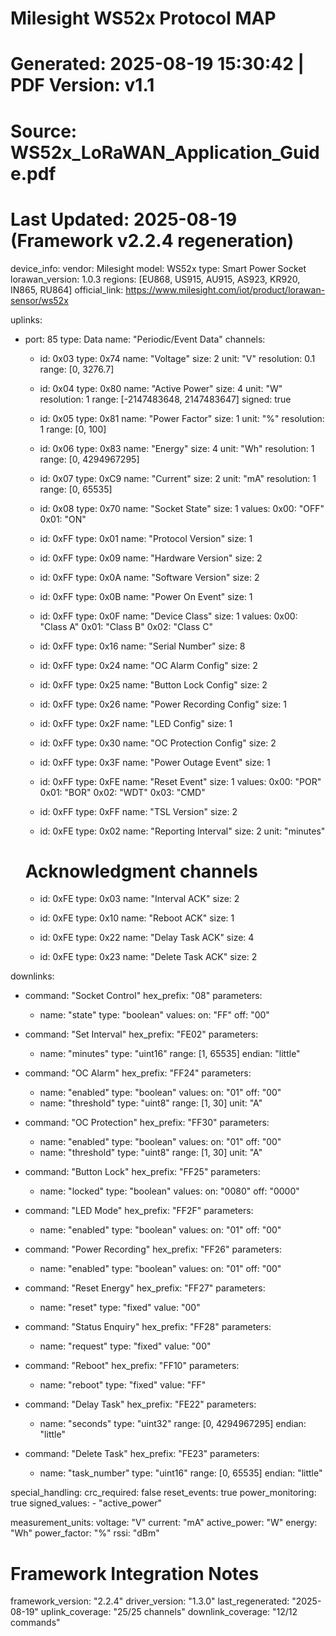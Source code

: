 # Milesight WS52x Protocol MAP
# Generated: 2025-08-19 15:30:42 | PDF Version: v1.1
# Source: WS52x_LoRaWAN_Application_Guide.pdf
# Last Updated: 2025-08-19 (Framework v2.2.4 regeneration)

device_info:
  vendor: Milesight
  model: WS52x
  type: Smart Power Socket
  lorawan_version: 1.0.3
  regions: [EU868, US915, AU915, AS923, KR920, IN865, RU864]
  official_link: https://www.milesight.com/iot/product/lorawan-sensor/ws52x

uplinks:
  - port: 85
    type: Data
    name: "Periodic/Event Data"
    channels:
      - id: 0x03
        type: 0x74
        name: "Voltage"
        size: 2
        unit: "V"
        resolution: 0.1
        range: [0, 3276.7]
        
      - id: 0x04
        type: 0x80
        name: "Active Power"
        size: 4
        unit: "W"
        resolution: 1
        range: [-2147483648, 2147483647]
        signed: true
        
      - id: 0x05
        type: 0x81
        name: "Power Factor"
        size: 1
        unit: "%"
        resolution: 1
        range: [0, 100]
        
      - id: 0x06
        type: 0x83
        name: "Energy"
        size: 4
        unit: "Wh"
        resolution: 1
        range: [0, 4294967295]
        
      - id: 0x07
        type: 0xC9
        name: "Current"
        size: 2
        unit: "mA"
        resolution: 1
        range: [0, 65535]
        
      - id: 0x08
        type: 0x70
        name: "Socket State"
        size: 1
        values:
          0x00: "OFF"
          0x01: "ON"
          
      - id: 0xFF
        type: 0x01
        name: "Protocol Version"
        size: 1
        
      - id: 0xFF
        type: 0x09
        name: "Hardware Version"
        size: 2
        
      - id: 0xFF
        type: 0x0A
        name: "Software Version"
        size: 2
        
      - id: 0xFF
        type: 0x0B
        name: "Power On Event"
        size: 1
        
      - id: 0xFF
        type: 0x0F
        name: "Device Class"
        size: 1
        values:
          0x00: "Class A"
          0x01: "Class B"
          0x02: "Class C"
          
      - id: 0xFF
        type: 0x16
        name: "Serial Number"
        size: 8
        
      - id: 0xFF
        type: 0x24
        name: "OC Alarm Config"
        size: 2
        
      - id: 0xFF
        type: 0x25
        name: "Button Lock Config"
        size: 2
        
      - id: 0xFF
        type: 0x26
        name: "Power Recording Config"
        size: 1
        
      - id: 0xFF
        type: 0x2F
        name: "LED Config"
        size: 1
        
      - id: 0xFF
        type: 0x30
        name: "OC Protection Config"
        size: 2
        
      - id: 0xFF
        type: 0x3F
        name: "Power Outage Event"
        size: 1
        
      - id: 0xFF
        type: 0xFE
        name: "Reset Event"
        size: 1
        values:
          0x00: "POR"
          0x01: "BOR"
          0x02: "WDT"
          0x03: "CMD"
          
      - id: 0xFF
        type: 0xFF
        name: "TSL Version"
        size: 2
        
      - id: 0xFE
        type: 0x02
        name: "Reporting Interval"
        size: 2
        unit: "minutes"
        
      # Acknowledgment channels
      - id: 0xFE
        type: 0x03
        name: "Interval ACK"
        size: 2
        
      - id: 0xFE
        type: 0x10
        name: "Reboot ACK"
        size: 1
        
      - id: 0xFE
        type: 0x22
        name: "Delay Task ACK"
        size: 4
        
      - id: 0xFE
        type: 0x23
        name: "Delete Task ACK"
        size: 2

downlinks:
  - command: "Socket Control"
    hex_prefix: "08"
    parameters:
      - name: "state"
        type: "boolean"
        values:
          on: "FF"
          off: "00"
          
  - command: "Set Interval"
    hex_prefix: "FE02"
    parameters:
      - name: "minutes"
        type: "uint16"
        range: [1, 65535]
        endian: "little"
        
  - command: "OC Alarm"
    hex_prefix: "FF24"
    parameters:
      - name: "enabled"
        type: "boolean"
        values:
          on: "01"
          off: "00"
      - name: "threshold"
        type: "uint8"
        range: [1, 30]
        unit: "A"
        
  - command: "OC Protection"
    hex_prefix: "FF30"
    parameters:
      - name: "enabled"
        type: "boolean"
        values:
          on: "01"
          off: "00"
      - name: "threshold"
        type: "uint8"
        range: [1, 30]
        unit: "A"
        
  - command: "Button Lock"
    hex_prefix: "FF25"
    parameters:
      - name: "locked"
        type: "boolean"
        values:
          on: "0080"
          off: "0000"
          
  - command: "LED Mode"
    hex_prefix: "FF2F"
    parameters:
      - name: "enabled"
        type: "boolean"
        values:
          on: "01"
          off: "00"
          
  - command: "Power Recording"
    hex_prefix: "FF26"
    parameters:
      - name: "enabled"
        type: "boolean"
        values:
          on: "01"
          off: "00"
          
  - command: "Reset Energy"
    hex_prefix: "FF27"
    parameters:
      - name: "reset"
        type: "fixed"
        value: "00"
        
  - command: "Status Enquiry"
    hex_prefix: "FF28"
    parameters:
      - name: "request"
        type: "fixed"
        value: "00"
        
  - command: "Reboot"
    hex_prefix: "FF10"
    parameters:
      - name: "reboot"
        type: "fixed"
        value: "FF"
        
  - command: "Delay Task"
    hex_prefix: "FE22"
    parameters:
      - name: "seconds"
        type: "uint32"
        range: [0, 4294967295]
        endian: "little"
        
  - command: "Delete Task"
    hex_prefix: "FE23"
    parameters:
      - name: "task_number"
        type: "uint16"
        range: [0, 65535]
        endian: "little"

special_handling:
  crc_required: false
  reset_events: true
  power_monitoring: true
  signed_values:
    - "active_power"
  
measurement_units:
  voltage: "V"
  current: "mA"
  active_power: "W"
  energy: "Wh"
  power_factor: "%"
  rssi: "dBm"

# Framework Integration Notes
framework_version: "2.2.4"
driver_version: "1.3.0"
last_regenerated: "2025-08-19"
uplink_coverage: "25/25 channels"
downlink_coverage: "12/12 commands"

